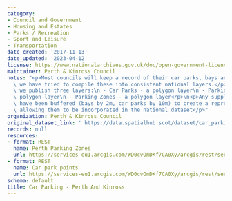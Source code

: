 ```yaml
---
category:
- Council and Government
- Housing and Estates
- Parks / Recreation
- Sport and Leisure
- Transportation
date_created: '2017-11-13'
date_updated: '2023-04-12'
license: https://www.nationalarchives.gov.uk/doc/open-government-licence/version/3/
maintainer: Perth & Kinross Council
notes: "<p>Most councils will keep a record of their car parks, bays and zones. Therefore\
  \ we have tried to compile these into consistent national layers.</p>\n<p>Currently,\
  \ we publish three layers:\n - Car Parks - a polygon layer\n - Parking Bays - a\
  \ polygon layer\n - Parking Zones - a polygon layer</p>\n<p>Any supplied point records\
  \ have been buffered (bays by 2m, car parks by 10m) to create a representative area,\
  \ allowing them to be incorporated in the national dataset</p>"
organization: Perth & Kinross Council
original_dataset_link: ' https://data.spatialhub.scot/dataset/car_parking-pk'
records: null
resources:
- format: REST
  name: Perth Parking Zones
  url: https://services-eu1.arcgis.com/WD0cvOmDKf7CA0Xy/arcgis/rest/services/Car_Park_Zones/FeatureServer/6/query?outFields=*&where=1%3D1
- format: REST
  name: Car park points
  url: https://services-eu1.arcgis.com/WD0cvOmDKf7CA0Xy/arcgis/rest/services/Car_Parking_Points/FeatureServer/6/query?outFields=*&where=1%3D1
schema: default
title: Car Parking - Perth And Kinross
---
```

